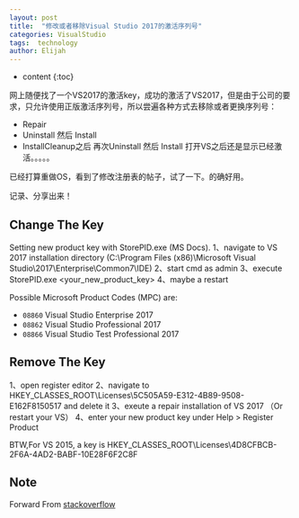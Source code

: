 ```yaml
---
layout: post
title:  "修改或者移除Visual Studio 2017的激活序列号"
categories: VisualStudio
tags:  technology
author: Elijah
---
```


* content
{:toc}

网上随便找了一个VS2017的激活key，成功的激活了VS2017，但是由于公司的要求，只允许使用正版激活序列号，所以尝遍各种方式去移除或者更换序列号：
- Repair
- Uninstall 然后 Install
- InstallCleanup之后 再次Uninstall 然后 Install
打开VS之后还是显示已经激活。。。。。

已经打算重做OS，看到了修改注册表的帖子，试了一下。的确好用。

记录、分享出来！





## Change The Key

Setting new product key with StorePID.exe (MS Docs).
1、navigate to VS 2017 installation directory 
(C:\Program Files (x86)\Microsoft Visual Studio\2017\Enterprise\Common7\IDE)
2、start cmd as admin
3、execute StorePID.exe <your_new_product_key> <MPC>
4、maybe a restart

Possible Microsoft Product Codes (MPC) are:

* `08860` Visual Studio Enterprise 2017
* `08862` Visual Studio Professional 2017
* `08866` Visual Studio Test Professional 2017


## Remove The Key

1、open register editor
2、navigate to HKEY_CLASSES_ROOT\Licenses\5C505A59-E312-4B89-9508-E162F8150517 and delete it
3、exeute a repair installation of VS 2017 （Or restart your VS）
4、enter your new product key under Help > Register Product

BTW,For VS 2015, a key is
HKEY_CLASSES_ROOT\Licenses\4D8CFBCB-2F6A-4AD2-BABF-10E28F6F2C8F

## Note
Forward From [stackoverflow](https://stackoverflow.com/questions/46731291/how-to-change-visual-studio-2017-license-key)
